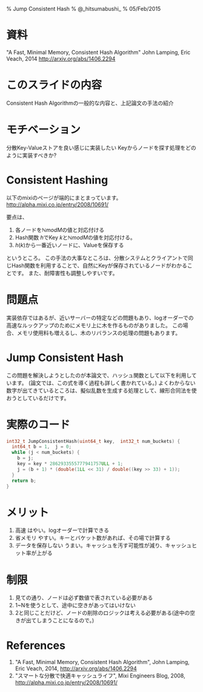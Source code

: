 % Jump Consistent Hash
% @\_hitsumabushi\_
% 05/Feb/2015

# 資料
"A Fast, Minimal Memory, Consistent Hash Algorithm"
John Lamping, Eric Veach, 2014
http://arxiv.org/abs/1406.2294

# このスライドの内容
Consistent Hash Algorithmの一般的な内容と、上記論文の手法の紹介

# モチベーション
分散Key-Valueストアを良い感じに実装したい
Keyからノードを探す処理をどのように実装すべきか?

# Consistent Hashing
以下のmixiのページが端的にまとまっています。
http://alpha.mixi.co.jp/entry/2008/10691/

要点は、

1. 各ノードを$\mathbb{N} mod M$の値と対応付ける
2. Hash関数 $h$でKey $k$と$\mathbb{N} mod M$の値を対応付ける。
3. $h(k)$から一番近いノードに、Valueを保存する

というところ。
この手法の大事なところは、分散システムとクライアントで同じHash関数を利用することで、自然にKeyが保存されているノードがわかることです。
また、耐障害性も調整しやすいです。

# 問題点

実装依存ではあるが、近いサーバーの特定などの問題もあり、logオーダーでの高速なルックアップのためにメモリ上に木を作るものがありました。
この場合、メモリ使用料も増えるし、木のリバランスの処理の問題もあります。

# Jump Consistent Hash

この問題を解決しようとしたのが本論文で、ハッシュ関数として以下を利用しています。
(論文では、この式を導く過程も詳しく書かれている。)
よくわからない数字が出てきているところは、擬似乱数を生成する処理として、線形合同法を使おうとしているだけです。

# 実際のコード

```cpp
int32_t JumpConsistentHash(uint64_t key,  int32_t num_buckets) {
  int64_t b = ­1,  j = 0;
  while (j < num_buckets) {
    b = j;
    key = key * 2862933555777941757ULL + 1;
    j = (b + 1) * (double(1LL << 31) / double((key >> 33) + 1));
  }
  return b;
}
```

# メリット
1. 高速
  はやい。logオーダーで計算できる
2. 省メモリ
  やすい。キーとバケット数があれば、その場で計算する
3. データを保存しない
  うまい。キャッシュを汚す可能性が減り、キャッシュヒット率が上がる

# 制限
1. 見ての通り、ノードは必ず数値で表されている必要がある
2. 1~Nを使うとして、途中に空きがあってはいけない
3. 2と同じことだけど、ノードの削除のロジックは考える必要がある(途中の空きが出てしまうことになるので。)

# References
1. "A Fast, Minimal Memory, Consistent Hash Algorithm", John Lamping, Eric Veach, 2014, http://arxiv.org/abs/1406.2294
2. "スマートな分散で快適キャッシュライフ", Mixi Engineers Blog, 2008,  http://alpha.mixi.co.jp/entry/2008/10691/

